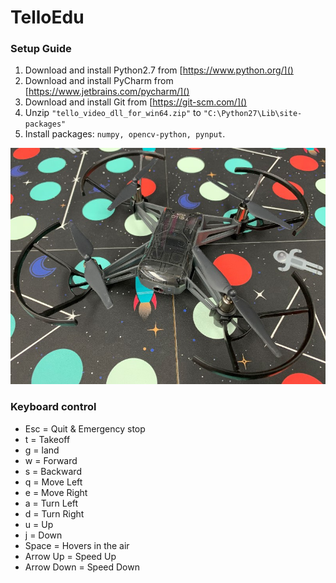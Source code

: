 # TelloEdu

### Setup Guide
1. Download and install Python2.7 from [https://www.python.org/]()
2. Download and install PyCharm from [https://www.jetbrains.com/pycharm/]()
3. Download and install Git from [https://git-scm.com/]()
4. Unzip `"tello_video_dll_for_win64.zip"` to `"C:\Python27\Lib\site-packages"`
5. Install packages: `numpy, opencv-python, pynput`.

![image](https://github.com/supercatex/TelloEdu/raw/master/images/telloedu.jpg)

### Keyboard control
* Esc = Quit & Emergency stop
* t = Takeoff
* g = land
* w = Forward
* s = Backward
* q = Move Left
* e = Move Right
* a = Turn Left
* d = Turn Right
* u = Up
* j = Down
* Space = Hovers in the air
* Arrow Up = Speed Up
* Arrow Down = Speed Down
